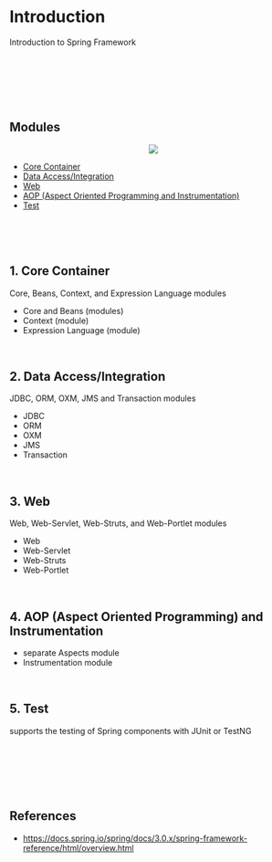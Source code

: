 # Introduction
Introduction to Spring Framework

<br><br><br>
<br><br>



## Modules

<p align="center">
  <img src="https://docs.spring.io/spring/docs/3.0.x/spring-framework-reference/html/images/spring-overview.png" />
</p>

* [Core Container](#1-core-container)
* [Data Access/Integration](#2-data-accessintegration)
* [Web](#3-web)
* [AOP (Aspect Oriented Programming and Instrumentation)](#4-aop-aspect-oriented-programming-and-instrumentation)
* [Test](#5-test)

<br><br><br>

## 1. Core Container
Core, Beans, Context, and Expression Language modules

* Core and Beans (modules)
* Context (module)
* Expression Language (module)

<br>


## 2. Data Access/Integration
JDBC, ORM, OXM, JMS and Transaction modules

* JDBC
* ORM
* OXM
* JMS
* Transaction

<br>


## 3. Web
Web, Web-Servlet, Web-Struts, and Web-Portlet modules
* Web
* Web-Servlet
* Web-Struts
* Web-Portlet

<br>


## 4. AOP (Aspect Oriented Programming) and Instrumentation
* separate Aspects module
* Instrumentation module


<br>


## 5. Test
supports the testing of Spring components with JUnit or TestNG


<br><br><br>
<br><br>




## References

* https://docs.spring.io/spring/docs/3.0.x/spring-framework-reference/html/overview.html
